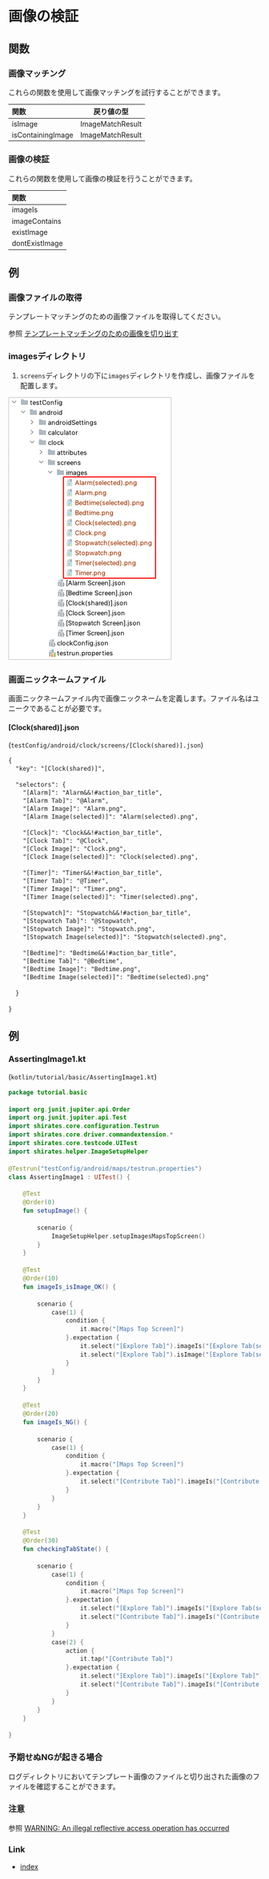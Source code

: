 # 画像の検証

## 関数

### 画像マッチング

これらの関数を使用して画像マッチングを試行することができます。

| 関数                | 戻り値の型            |
|:------------------|------------------|
| isImage           | ImageMatchResult |
| isContainingImage | ImageMatchResult |

### 画像の検証

これらの関数を使用して画像の検証を行うことができます。

| 関数             |
|:---------------|
| imageIs        |
| imageContains  |
| existImage     |
| dontExistImage |

## 例

### 画像ファイルの取得

テンプレートマッチングのための画像ファイルを取得してください。

参照 [テンプレートマッチングのための画像を切り出す](../../../in_action/image_matching/cropping_images_for_template_matching_ja.md)

### imagesディレクトリ

1. `screens`ディレクトリの下に`images`ディレクトリを作成し、画像ファイルを配置します。

![cropped images](../../../in_action/_images/put_cropped_images_in_images_directory.png)

### 画面ニックネームファイル

画面ニックネームファイル内で画像ニックネームを定義します。ファイル名はユニークであることが必要です。

#### [Clock(shared)].json

(`testConfig/android/clock/screens/[Clock(shared)].json`)

```
{
  "key": "[Clock(shared)]",

  "selectors": {
    "[Alarm]": "Alarm&&!#action_bar_title",
    "[Alarm Tab]": "@Alarm",
    "[Alarm Image]": "Alarm.png",
    "[Alarm Image(selected)]": "Alarm(selected).png",

    "[Clock]": "Clock&&!#action_bar_title",
    "[Clock Tab]": "@Clock",
    "[Clock Image]": "Clock.png",
    "[Clock Image(selected)]": "Clock(selected).png",

    "[Timer]": "Timer&&!#action_bar_title",
    "[Timer Tab]": "@Timer",
    "[Timer Image]": "Timer.png",
    "[Timer Image(selected)]": "Timer(selected).png",

    "[Stopwatch]": "Stopwatch&&!#action_bar_title",
    "[Stopwatch Tab]": "@Stopwatch",
    "[Stopwatch Image]": "Stopwatch.png",
    "[Stopwatch Image(selected)]": "Stopwatch(selected).png",

    "[Bedtime]": "Bedtime&&!#action_bar_title",
    "[Bedtime Tab]": "@Bedtime",
    "[Bedtime Image]": "Bedtime.png",
    "[Bedtime Image(selected)]": "Bedtime(selected).png"

  }

}
```

## 例

### AssertingImage1.kt

(`kotlin/tutorial/basic/AssertingImage1.kt`)

```kotlin
package tutorial.basic

import org.junit.jupiter.api.Order
import org.junit.jupiter.api.Test
import shirates.core.configuration.Testrun
import shirates.core.driver.commandextension.*
import shirates.core.testcode.UITest
import shirates.helper.ImageSetupHelper

@Testrun("testConfig/android/maps/testrun.properties")
class AssertingImage1 : UITest() {

    @Test
    @Order(0)
    fun setupImage() {

        scenario {
            ImageSetupHelper.setupImagesMapsTopScreen()
        }
    }

    @Test
    @Order(10)
    fun imageIs_isImage_OK() {

        scenario {
            case(1) {
                condition {
                    it.macro("[Maps Top Screen]")
                }.expectation {
                    it.select("[Explore Tab]").imageIs("[Explore Tab(selected)]")     // OK
                    it.select("[Explore Tab]").isImage("[Explore Tab(selected)]").thisIsTrue()      // OK
                }
            }
        }
    }

    @Test
    @Order(20)
    fun imageIs_NG() {

        scenario {
            case(1) {
                condition {
                    it.macro("[Maps Top Screen]")
                }.expectation {
                    it.select("[Contribute Tab]").imageIs("[Contribute Tab(selected)]")     // NG
                }
            }
        }
    }

    @Test
    @Order(30)
    fun checkingTabState() {

        scenario {
            case(1) {
                condition {
                    it.macro("[Maps Top Screen]")
                }.expectation {
                    it.select("[Explore Tab]").imageIs("[Explore Tab(selected)]")
                    it.select("[Contribute Tab]").imageIs("[Contribute Tab]")
                }
            }
            case(2) {
                action {
                    it.tap("[Contribute Tab]")
                }.expectation {
                    it.select("[Explore Tab]").imageIs("[Explore Tab]")
                    it.select("[Contribute Tab]").imageIs("[Contribute Tab(selected)]")
                }
            }
        }
    }

}
```

### 予期せぬNGが起きる場合

ログディレクトリにおいてテンプレート画像のファイルと切り出された画像のファイルを確認することができます。

### 注意

参照 [WARNING: An illegal reflective access operation has occurred](../../../troubleshooting/warnings/anIllegalRefrectiveAccessOperationHasOccured.md)

### Link

- [index](../../../index_ja.md)
